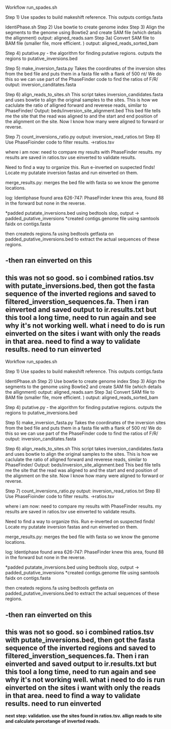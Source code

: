 Workflow
run_spades.sh

Step 1) Use spades to build makeshift reference. 
This outputs contigs.fasta


IdentiPhase.sh
Step 2) Use bowtie to create genome index 
Step 3) Align the segments to the genome using Bowtie2 and create SAM file (which details the allignment)
output: aligned_reads.sam
Step 3a) Convert SAM file to BAM file (smaller file, more efficient. )
output: aligned_reads_sorted_bam

Step 4)
putative.py - the algorithm for finding putative regions. 
outputs the regions to putative_inversions.bed

Step 5)
make_inversion_fasta.py
Takes the coordinates of the inversion sites from the bed file  and puts them in a fasta file with a flank of 500 nt/
We do this so we can use part of the PhaseFinder code to find the ratios of F/R/
output: inversion_canditates.fasta

Step 6)
align_reads_to_sites.sh
This script takes inversion_candidates.fasta and uses bowtie to align the original samples to the sites.
This is how we caclulate the ratio of alligned forward and reverese reads, similar to PhaseFinder/
Output: beds/inversion_site_alignment.bed
This bed file tells me the site that the read was aligned to and 
the start and end position of the alignment on the site.
Now I know how many were aligned to forward or reverse.
 
Step 7)
count_inversions_ratio.py
output: inversion_read_ratios.txt
Step 8)
Use PhaseFioinder code to filter results.
->ratios.tsv

where i am now:
need to compare my results with PhaseFinder results. my results are saved in ratios.tsv
use einverted to validate results. 

Need to find a way to organize this. Run e-inverted on suspected finds!
Locate my putatate inversion fastas and run einverted on them.


merge_results.py:
merges the bed file with fasta so we know the genome locations.


log:
Identiphase found area 626-747:
PhaseFinder knew this area, found 88 in the forward but none in the reverse. 

*padded putatate_inversions.bed using bedtools slop, output -> padded_putative_inversions
*created contigs.genome file using samtools faidx on contigs.fasta

then createds regions.fa using bedtools getfasta on padded_putative_inversions.bed
to extract the actual sequences of these regions.

-then ran einverted on this
 ------------------------
 this was not so good. so i combined ratios.tsv with putate_inversions.bed, then got the fasta sequence of the inverted regions
 and saved to filtered_inverstion_sequences.fa.
 Then i ran einverted and saved output to ir.results.txt but this tool a long time, need to run again and see why it's not working well.
 what i need to do is run einverted on the sites i want with only the reads in that area.
 need to find a way to validate results.
 need to run einverted
 -------------------------------------
Workflow
run_spades.sh

Step 1) Use spades to build makeshift reference. 
This outputs contigs.fasta


IdentiPhase.sh
Step 2) Use bowtie to create genome index 
Step 3) Align the segments to the genome using Bowtie2 and create SAM file (which details the allignment)
output: aligned_reads.sam
Step 3a) Convert SAM file to BAM file (smaller file, more efficient. )
output: aligned_reads_sorted_bam

Step 4)
putative.py - the algorithm for finding putative regions. 
outputs the regions to putative_inversions.bed

Step 5)
make_inversion_fasta.py
Takes the coordinates of the inversion sites from the bed file  and puts them in a fasta file with a flank of 500 nt/
We do this so we can use part of the PhaseFinder code to find the ratios of F/R/
output: inversion_canditates.fasta

Step 6)
align_reads_to_sites.sh
This script takes inversion_candidates.fasta and uses bowtie to align the original samples to the sites.
This is how we caclulate the ratio of alligned forward and reverese reads, similar to PhaseFinder/
Output: beds/inversion_site_alignment.bed
This bed file tells me the site that the read was aligned to and 
the start and end position of the alignment on the site.
Now I know how many were aligned to forward or reverse.
 
Step 7)
count_inversions_ratio.py
output: inversion_read_ratios.txt
Step 8)
Use PhaseFioinder code to filter results.
->ratios.tsv

where i am now:
need to compare my results with PhaseFinder results. my results are saved in ratios.tsv
use einverted to validate results. 

Need to find a way to organize this. Run e-inverted on suspected finds!
Locate my putatate inversion fastas and run einverted on them.


merge_results.py:
merges the bed file with fasta so we know the genome locations.


log:
Identiphase found area 626-747:
PhaseFinder knew this area, found 88 in the forward but none in the reverse. 

*padded putatate_inversions.bed using bedtools slop, output -> padded_putative_inversions
*created contigs.genome file using samtools faidx on contigs.fasta

then createds regions.fa using bedtools getfasta on padded_putative_inversions.bed
to extract the actual sequences of these regions.

-then ran einverted on this
 ------------------------
 this was not so good. so i combined ratios.tsv with putate_inversions.bed, then got the fasta sequence of the inverted regions
 and saved to filtered_inverstion_sequences.fa.
 Then i ran einverted and saved output to ir.results.txt but this tool a long time, need to run again and see why it's not working well.
 what i need to do is run einverted on the sites i want with only the reads in that area.
 need to find a way to validate results.
 need to run einverted
 -------------------------------------
 **next step: validation. use the sites found in ratios.tsv. 
 allign reads to site and calculate percetange of inverted reads.**

